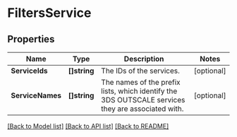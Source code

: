 # FiltersService

## Properties

Name | Type | Description | Notes
------------ | ------------- | ------------- | -------------
**ServiceIds** | **[]string** | The IDs of the services. | [optional] 
**ServiceNames** | **[]string** | The names of the prefix lists, which identify the 3DS OUTSCALE services they are associated with. | [optional] 

[[Back to Model list]](../README.md#documentation-for-models) [[Back to API list]](../README.md#documentation-for-api-endpoints) [[Back to README]](../README.md)


